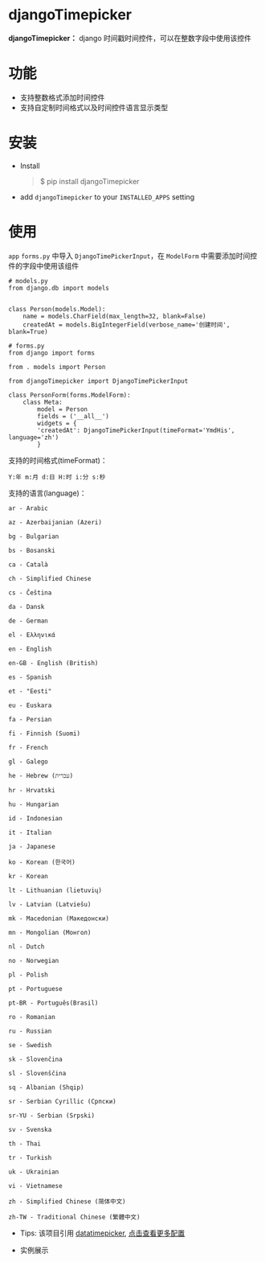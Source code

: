 djangoTimepicker
=========================

**djangoTimepicker：** django 时间戳时间控件，可以在整数字段中使用该控件

功能
=========

- 支持整数格式添加时间控件
- 支持自定制时间格式以及时间控件语言显示类型

安装
=============

* Install
    > $ pip install djangoTimepicker

* add `djangoTimepicker` to your `INSTALLED_APPS` setting

使用
======

`app` `forms.py` 中导入 `DjangoTimePickerInput`，在 `ModelForm` 中需要添加时间控件的字段中使用该组件

    # models.py
    from django.db import models


    class Person(models.Model):
        name = models.CharField(max_length=32, blank=False)
        createdAt = models.BigIntegerField(verbose_name='创建时间', blank=True)

    # forms.py
    from django import forms

    from . models import Person

    from djangoTimepicker import DjangoTimePickerInput

    class PersonForm(forms.ModelForm):
        class Meta:
            model = Person
            fields = ('__all__')
            widgets = {
            'createdAt': DjangoTimePickerInput(timeFormat='YmdHis', language='zh')
            }



支持的时间格式(timeFormat)：
    
    Y:年 m:月 d:日 H:时 i:分 s:秒

支持的语言(language)：

    ar - Arabic

    az - Azerbaijanian (Azeri)

    bg - Bulgarian

    bs - Bosanski

    ca - Català

    ch - Simplified Chinese

    cs - Čeština

    da - Dansk

    de - German

    el - Ελληνικά

    en - English

    en-GB - English (British)

    es - Spanish

    et - "Eesti"

    eu - Euskara

    fa - Persian

    fi - Finnish (Suomi)

    fr - French

    gl - Galego

    he - Hebrew (עברית)

    hr - Hrvatski

    hu - Hungarian

    id - Indonesian

    it - Italian

    ja - Japanese

    ko - Korean (한국어)

    kr - Korean

    lt - Lithuanian (lietuvių)

    lv - Latvian (Latviešu)

    mk - Macedonian (Македонски)

    mn - Mongolian (Монгол)

    nl - Dutch

    no - Norwegian

    pl - Polish

    pt - Portuguese

    pt-BR - Português(Brasil)

    ro - Romanian
    
    ru - Russian

    se - Swedish

    sk - Slovenčina

    sl - Slovenščina

    sq - Albanian (Shqip)

    sr - Serbian Cyrillic (Српски)

    sr-YU - Serbian (Srpski)

    sv - Svenska

    th - Thai

    tr - Turkish

    uk - Ukrainian

    vi - Vietnamese

    zh - Simplified Chinese (简体中文)

    zh-TW - Traditional Chinese (繁體中文)

- Tips: 该项目引用 [datatimepicker](https://github.com/xdan/datetimepicker), [点击查看更多配置](https://xdsoft.net/jqplugins/datetimepicker/)

- 实例展示